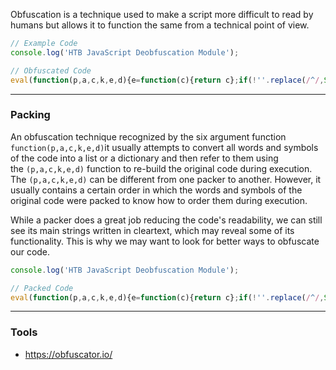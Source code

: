 Obfuscation is a technique used to make a script more difficult to read by humans but allows it to function the same from a technical point of view.
```js
// Example Code
console.log('HTB JavaScript Deobfuscation Module');

// Obfuscated Code
eval(function(p,a,c,k,e,d){e=function(c){return c};if(!''.replace(/^/,String)){while(c--){d[c]=k[c]||c}k=[function(e){return d[e]}];e=function(){return'\\w+'};c=1};while(c--){if(k[c]){p=p.replace(new RegExp('\\b'+e(c)+'\\b','g'),k[c])}}return p}('5.4(\'3 2 1 0\');',6,6,'Module|Deobfuscation|JavaScript|HTB|log|console'.split('|'),0,{}))
```
---
### **Packing**
An obfuscation technique recognized by the six argument function `function(p,a,c,k,e,d)`it usually attempts to convert all words and symbols of the code into a list or a dictionary and then refer to them using the `(p,a,c,k,e,d)` function to re-build the original code during execution. The `(p,a,c,k,e,d)` can be different from one packer to another. However, it usually contains a certain order in which the words and symbols of the original code were packed to know how to order them during execution.

While a packer does a great job reducing the code's readability, we can still see its main strings written in cleartext, which may reveal some of its functionality. This is why we may want to look for better ways to obfuscate our code.
```js
console.log('HTB JavaScript Deobfuscation Module');

// Packed Code
eval(function(p,a,c,k,e,d){e=function(c){return c};if(!''.replace(/^/,String)){while(c--){d[c]=k[c]||c}k=[function(e){return d[e]}];e=function(){return'\\w+'};c=1};while(c--){if(k[c]){p=p.replace(new RegExp('\\b'+e(c)+'\\b','g'),k[c])}}return p}('5.4(\'3 2 1 0\');',6,6,'Module|Deobfuscation|JavaScript|HTB|log|console'.split('|'),0,{}))
```
---
### **Tools**
- https://obfuscator.io/